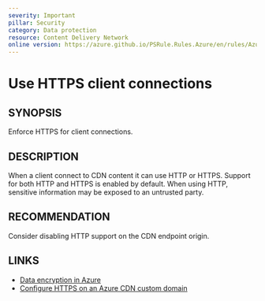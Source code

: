 ```yaml
---
severity: Important
pillar: Security
category: Data protection
resource: Content Delivery Network
online version: https://azure.github.io/PSRule.Rules.Azure/en/rules/Azure.CDN.HTTP/
---
```


# Use HTTPS client connections

## SYNOPSIS

Enforce HTTPS for client connections.

## DESCRIPTION

When a client connect to CDN content it can use HTTP or HTTPS.
Support for both HTTP and HTTPS is enabled by default.
When using HTTP, sensitive information may be exposed to an untrusted party.

## RECOMMENDATION

Consider disabling HTTP support on the CDN endpoint origin.

## LINKS

- [Data encryption in Azure](https://docs.microsoft.com/azure/architecture/framework/security/design-storage-encryption#data-in-transit)
- [Configure HTTPS on an Azure CDN custom domain](https://docs.microsoft.com/azure/cdn/cdn-custom-ssl?tabs=option-1-default-enable-https-with-a-cdn-managed-certificate)
